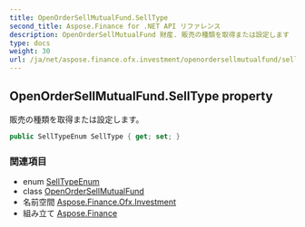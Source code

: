 ```yaml
---
title: OpenOrderSellMutualFund.SellType
second_title: Aspose.Finance for .NET API リファレンス
description: OpenOrderSellMutualFund 財産. 販売の種類を取得または設定します
type: docs
weight: 30
url: /ja/net/aspose.finance.ofx.investment/openordersellmutualfund/selltype/
---
```

## OpenOrderSellMutualFund.SellType property

販売の種類を取得または設定します。

```csharp
public SellTypeEnum SellType { get; set; }
```

### 関連項目

* enum [SellTypeEnum](../../selltypeenum/)
* class [OpenOrderSellMutualFund](../)
* 名前空間 [Aspose.Finance.Ofx.Investment](../../openordersellmutualfund/)
* 組み立て [Aspose.Finance](../../../)


